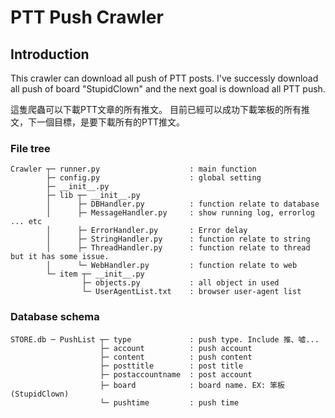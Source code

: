 # PTT Push Crawler
## Introduction

This crawler can download all push of PTT posts. I've successly download all push of board "StupidClown" and the next goal is download all PTT push. 

這隻爬蟲可以下載PTT文章的所有推文。 目前已經可以成功下載笨板的所有推文，下一個目標，是要下載所有的PTT推文。


### File tree
```
Crawler ┬─ runner.py                    : main function
        ├─ config.py                    : global setting
        ├─ __init__.py                  
        ├─ lib ┬─ __init__.py  
        │      ├─ DBHandler.py          : function relate to database
        │      ├─ MessageHandler.py     : show running log, errorlog ... etc
        │      ├─ ErrorHandler.py       : Error delay
        │      ├─ StringHandler.py      : function relate to string
        │      ├─ ThreadHandler.py      : function relate to thread but it has some issue.
        │      └─ WebHandler.py         : function relate to web 
        └─ item ┬─ __init__.py   
                ├─ objects.py           : all object in used
                └─ UserAgentList.txt    : browser user-agent list
```

### Database schema
```
STORE.db ─ PushList ┬─ type             : push type. Include 推、噓...
                    ├─ account          : push account
                    ├─ content          : push content
                    ├─ posttitle        : post title
                    ├─ postaccountname  : post account
                    ├─ board            : board name. EX: 笨板(StupidClown)
                    └─ pushtime         : push time
```



